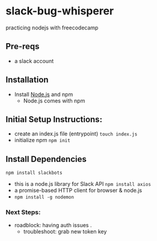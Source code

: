 # slack-bug-whisperer
practicing nodejs with freecodecamp

## Pre-reqs
- a slack account


## Installation
- Install [Node.js](https://nodejs.org/en) and npm
  - Node.js comes with npm


## Initial Setup Instructions:
- create an index.js file (entrypoint)
`touch index.js`
- initialize npm
`npm init`

## Install Dependencies
`npm install slackbots`
- this is a node.js library for Slack API
`npm install axios`
- a promise-based HTTP client for browser & node.js
- `npm install -g nodemon`

### Next Steps:
- roadblock: having auth issues . 
  - troubleshoot: grab new token key